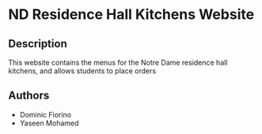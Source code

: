 # ND Residence Hall Kitchens Website

## Description
This website contains the menus for the Notre Dame residence hall kitchens, and allows students to place orders

## Authors
- Dominic Fiorino
- Yaseen Mohamed
